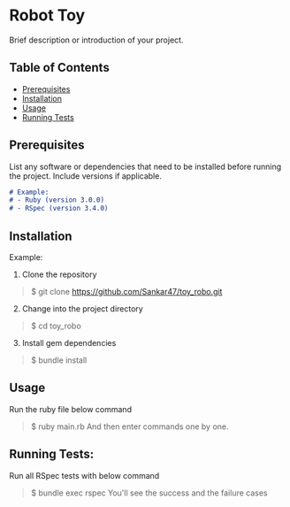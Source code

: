 # Robot Toy

Brief description or introduction of your project.

## Table of Contents

- [Prerequisites](#prerequisites)
- [Installation](#installation)
- [Usage](#usage)
- [Running Tests](#running-tests)

## Prerequisites

List any software or dependencies that need to be installed before running the project. Include versions if applicable.

```markdown
# Example:
# - Ruby (version 3.0.0)
# - RSpec (version 3.4.0)
```

## Installation

Example:
1. Clone the repository
> $ git clone https://github.com/Sankar47/toy_robo.git
2. Change into the project directory
> $ cd toy_robo
3. Install gem dependencies
> $ bundle install

## Usage
Run the ruby file below command
> $ ruby main.rb
And then enter commands one by one.

## Running Tests:
Run all RSpec tests with below command
> $ bundle exec rspec
You'll see the success and the failure cases



